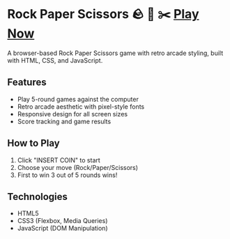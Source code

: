 # Rock Paper Scissors 🪨 📄 ✂️ [Play Now](https://jessamsaquin.github.io/odin-rock-paper-scissors/)

A browser-based Rock Paper Scissors game with retro arcade styling, built with HTML, CSS, and JavaScript.

## Features
- Play 5-round games against the computer
- Retro arcade aesthetic with pixel-style fonts
- Responsive design for all screen sizes
- Score tracking and game results

## How to Play
1. Click "INSERT COIN" to start
2. Choose your move (Rock/Paper/Scissors)
3. First to win 3 out of 5 rounds wins!

## Technologies
- HTML5
- CSS3 (Flexbox, Media Queries)
- JavaScript (DOM Manipulation)

